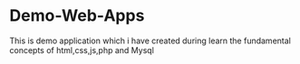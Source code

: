 # Demo-Web-Apps
This is demo application which i have created during learn the fundamental concepts of html,css,js,php and Mysql
